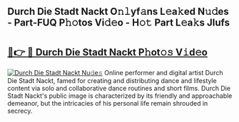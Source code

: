 ## Durch Die Stadt Nackt O𝚗𝚕yf𝚊ns L𝚎a𝚔ed N𝚞𝚍es - Part-FUQ P𝚑𝚘tos Vi𝚍𝚎o - H𝚘𝚝 Part L𝚎a𝚔s JIufs

# <h2><a href="http://kfcs8g.oniu.top/?m=Durch+Die+Stadt+Nackt">🔗👉 🔴 Durch Die Stadt Nackt P𝚑ot𝚘𝚜 V𝚒d𝚎o</a></h2>

[![Durch Die Stadt Nackt Nu𝚍e𝚜](https://i.imgur.com/0qMVB7G.gif)](http://kfcs8g.oniu.top/?m=Durch+Die+Stadt+Nackt)
Online performer and digital artist Durch Die Stadt Nackt, famed for creating and distributing dance and lifestyle content via solo and collaborative dance routines and short films. Durch Die Stadt Nackt's public image is characterized by its friendly and approachable demeanor, but the intricacies of his personal life remain shrouded in secrecy.  
